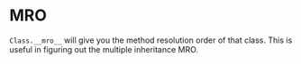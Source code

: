 # MRO


`Class.__mro__` will give you the method resolution order of that class.
This is useful in figuring out the multiple inheritance MRO.